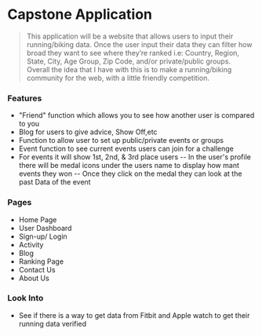 # Capstone Application

> This application will be a website that allows users to input their running/biking data. Once the user input their data they can filter how broad they want to see where they’re ranked i.e: Country, Region, State, City, Age Group, Zip Code, and/or private/public groups. Overall the idea that I have with this is to make a running/biking community for the web, with a little friendly competition.

### Features 

- "Friend" function which allows you to see how another user is compared to you
- Blog for users to give advice, Show Off,etc
- Function to allow user to set up public/private events or groups
- Event function to see current events users can join for a challenge
- For events it will show 1st, 2nd, & 3rd place users 
-- In the user's profile there will be medal icons under the users name to display how mant events they won
-- Once they click on the medal they can look at the past Data of the event


### Pages

- Home Page
- User Dashboard
- Sign-up/ Login
- Activity
- Blog
- Ranking Page
- Contact Us
- About Us


### Look Into 

- See if there is a way to get data from Fitbit and Apple watch to get their running data verified
